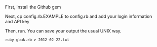 First, install the Github gem

Next, cp config.rb.EXAMPLE to config.rb and add your login information and API key

Then, run. You can save your output the usual UNIX way.

    ruby gbak.rb > 2012-02-22.txt
